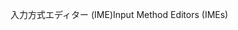 <span data-ttu-id="73597-101">入力方式エディター (IME)</span><span class="sxs-lookup"><span data-stu-id="73597-101">Input Method Editors (IMEs)</span></span>